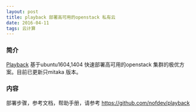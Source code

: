 ```yaml
---
layout: post
title: playback 部署高可用的openstack 私有云
date: 2016-04-11
tags: 云计算   
---
```


### 简介

[Playback](https://github.com/nofdev/playback/blob/master/docs/quickstart.md) 基于ubuntu1604,1404 快速部署高可用的openstack 集群的极优方案。目前已更新只mitaka 版本。

### 内容

部署步骤，参考文档，帮助手册，请参考 https://github.com/nofdev/playback




